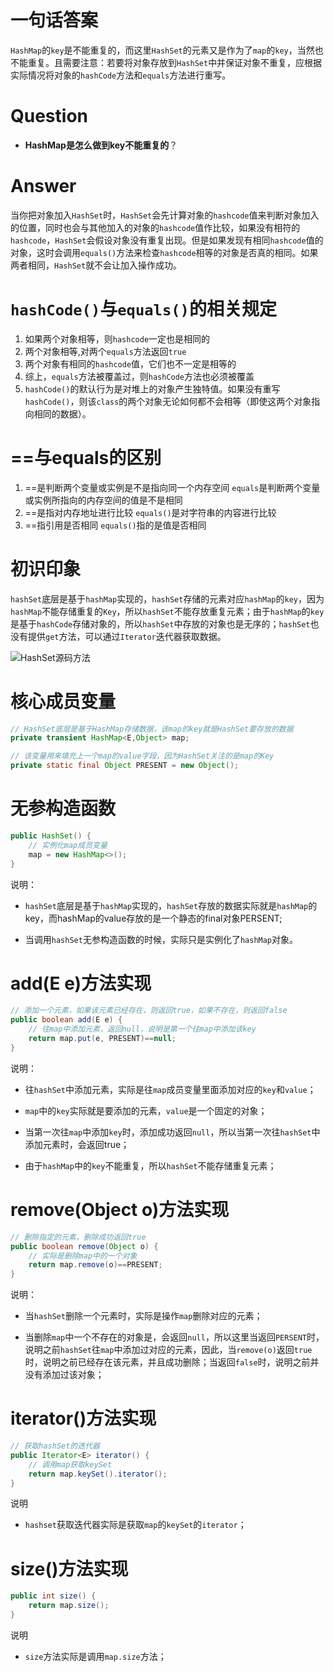 一句话答案
====

```HashMap```的```key```是不能重复的，而这里```HashSet```的元素又是作为了```map```的```key```，当然也不能重复。且需要注意：若要将对象存放到```HashSet```中并保证对象不重复，应根据实际情况将对象的```hashCode```方法和```equals```方法进行重写。

Question
====

* **HashMap是怎么做到key不能重复的**？

Answer
====

当你把对象加入```HashSet```时，```HashSet```会先计算对象的```hashcode```值来判断对象加入的位置，同时也会与其他加入的对象的```hashcode```值作比较，如果没有相符的```hashcode```，```HashSet```会假设对象没有重复出现。但是如果发现有相同```hashcode```值的对象，这时会调用```equals()```方法来检查```hashcode```相等的对象是否真的相同。如果两者相同，```HashSet```就不会让加入操作成功。

```hashCode()```与```equals()```的相关规定
====

 1. 如果两个对象相等，则```hashcode```一定也是相同的
 2. 两个对象相等,对两个```equals```方法返回```true```
 3. 两个对象有相同的```hashcode```值，它们也不一定是相等的
 4. 综上，```equals```方法被覆盖过，则```hashCode```方法也必须被覆盖
 5. ```hashCode()```的默认行为是对堆上的对象产生独特值。如果没有重写```hashCode()```，则该```class```的两个对象无论如何都不会相等（即使这两个对象指向相同的数据）。

==与equals的区别
====

 1. ==是判断两个变量或实例是不是指向同一个内存空间 ```equals```是判断两个变量或实例所指向的内存空间的值是不是相同
 2. ==是指对内存地址进行比较 ```equals()```是对字符串的内容进行比较
 3. ==指引用是否相同 ```equals()```指的是值是否相同

初识印象
====

```hashSet```底层是基于```hashMap```实现的，```hashSet```存储的元素对应```hashMap```的```key```，因为```hashMap```不能存储重复的```Key```，所以```hashSet```不能存放重复元素；由于```hashMap```的```key```是基于```hashCode```存储对象的，所以```hashSet```中存放的对象也是无序的；```hashSet```也没有提供```get```方法，可以通过```Iterator```迭代器获取数据。

![HashSet源码方法](https://github.com/DemoTransfer/demotransfer/blob/master/java/interview/picture/HashSet%E6%BA%90%E7%A0%81%E6%96%B9%E6%B3%95.PNG)


核心成员变量
====

```Java
// HashSet底层是基于HashMap存储数据，该map的key就是HashSet要存放的数据
private transient HashMap<E,Object> map;

// 该变量用来填充上一个map的value字段，因为HashSet关注的是map的Key
private static final Object PRESENT = new Object();
```


无参构造函数
====

```Java
public HashSet() {
    // 实例化map成员变量
    map = new HashMap<>();
}
```
说明：
* ```hashSet```底层是基于```hashMap```实现的，```hashSet```存放的数据实际就是```hashMap```的key，而hashMap的value存放的是一个静态的final对象PERSENT;

* 当调用```hashSet```无参构造函数的时候，实际只是实例化了```hashMap```对象。


add(E e)方法实现
====

```Java
// 添加一个元素，如果该元素已经存在，则返回true，如果不存在，则返回false
public boolean add(E e) {
    // 往map中添加元素，返回null，说明是第一个往map中添加该key
    return map.put(e, PRESENT)==null;
}
```
说明：
* 往```hashSet```中添加元素，实际是往```map```成员变量里面添加对应的```key```和```value```；

* ```map```中的```key```实际就是要添加的元素，```value```是一个固定的对象；

* 当第一次往```map```中添加```key```时，添加成功返回```null```，所以当第一次往```hashSet```中添加元素时，会返回true；

* 由于```hashMap```中的```key```不能重复，所以```hashSet```不能存储重复元素；


remove(Object o)方法实现
====

```Java
// 删除指定的元素，删除成功返回true
public boolean remove(Object o) {
    // 实际是删除map中的一个对象
    return map.remove(o)==PRESENT;
}
```
说明：
* 当```hashSet```删除一个元素时，实际是操作```map```删除对应的元素；

* 当删除```map```中一个不存在的对象是，会返回```null```，所以这里当返回```PERSENT```时，说明之前```hashSet```往```map```中添加过对应的元素，因此，当```remove(o)```返回```true```时，说明之前已经存在该元素，并且成功删除；当返回```false```时，说明之前并没有添加过该对象；


iterator()方法实现
====

```Java
// 获取hashSet的迭代器
public Iterator<E> iterator() {
    // 调用map获取keySet
    return map.keySet().iterator();
}
```
说明

* ```hashset```获取迭代器实际是获取```map```的```keySet```的```iterator```；


size()方法实现
====

```Java
public int size() {
    return map.size();
}
```
说明

* ```size```方法实际是调用```map.size```方法；
